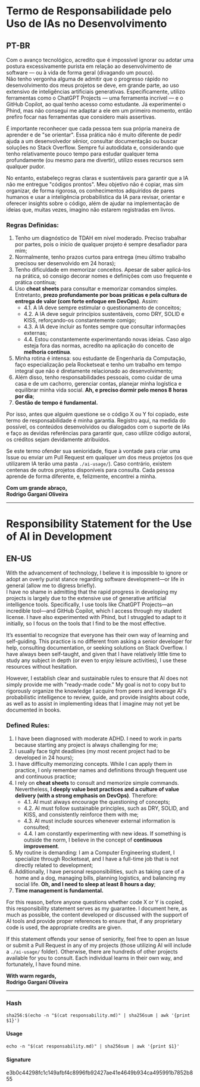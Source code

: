 # Termo de Responsabilidade pelo Uso de IAs no Desenvolvimento

## PT-BR

Com o avanço tecnológico, acredito que é impossível ignorar ou adotar uma postura excessivamente purista em relação ao desenvolvimento de software — ou à vida de forma geral (divagando um pouco).  
Não tenho vergonha alguma de admitir que o progresso rápido no desenvolvimento dos meus projetos se deve, em grande parte, ao uso extensivo de inteligências artificiais generativas. Especificamente, utilizo ferramentas como o ChatGPT Projects — uma ferramenta incrível — e o GitHub Copilot, ao qual tenho acesso como estudante. Já experimentei o Phind, mas não consegui me adaptar a ele em um primeiro momento, então prefiro focar nas ferramentas que considero mais assertivas.

É importante reconhecer que cada pessoa tem sua própria maneira de aprender e de "se orientar". Essa prática não é muito diferente de pedir ajuda a um desenvolvedor sênior, consultar documentação ou buscar soluções no Stack Overflow. Sempre fui autodidata e, considerando que tenho relativamente pouco tempo para estudar qualquer tema profundamente (ou mesmo para me divertir), utilizo esses recursos sem qualquer pudor.

No entanto, estabeleço regras claras e sustentáveis para garantir que a IA não me entregue "códigos prontos". Meu objetivo não é copiar, mas sim organizar, de forma rigorosa, os conhecimentos adquiridos de pares humanos e usar a inteligência probabilística da IA para revisar, orientar e oferecer insights sobre o código, além de ajudar na implementação de ideias que, muitas vezes, imagino não estarem registradas em livros.

### Regras Definidas:

1. Tenho um diagnóstico de TDAH em nível moderado. Preciso trabalhar por partes, pois o início de qualquer projeto é sempre desafiador para mim;
2. Normalmente, tenho prazos curtos para entrega (meu último trabalho precisou ser desenvolvido em 24 horas);
3. Tenho dificuldade em memorizar conceitos. Apesar de saber aplicá-los na prática, só consigo decorar nomes e definições com uso frequente e prática contínua;
4. Uso **cheat sheets** para consultar e memorizar comandos simples. Entretanto, **prezo profundamente por boas práticas e pela cultura de entrega de valor (com forte enfoque em DevOps)**. Assim:
   - 4.1. A IA deve sempre estimular o questionamento de conceitos;
   - 4.2. A IA deve seguir princípios sustentáveis, como DRY, SOLID e KISS, reforçando-os constantemente comigo;
   - 4.3. A IA deve incluir as fontes sempre que consultar informações externas;
   - 4.4. Estou constantemente experimentando novas ideias. Caso algo esteja fora das normas, acredito na aplicação do conceito de **melhoria contínua**.
5. Minha rotina é intensa: sou estudante de Engenharia da Computação, faço especialização pela Rocketseat e tenho um trabalho em tempo integral que não é diretamente relacionado ao desenvolvimento;
6. Além disso, tenho responsabilidades pessoais, como cuidar de uma casa e de um cachorro, gerenciar contas, planejar minha logística e equilibrar minha vida social. **Ah, e preciso dormir pelo menos 8 horas por dia**;
7. **Gestão de tempo é fundamental.**

Por isso, antes que alguém questione se o código X ou Y foi copiado, este termo de responsabilidade é minha garantia. Registro aqui, na medida do possível, os conteúdos desenvolvidos ou dialogados com o suporte de IAs e faço as devidas referências para garantir que, caso utilize código autoral, os créditos sejam devidamente atribuídos.

Se este termo ofender sua senioridade, fique à vontade para criar uma Issue ou enviar um Pull Request em qualquer um dos meus projetos (os que utilizarem IA terão uma pasta `./ai-usage/`). Caso contrário, existem centenas de outros projetos disponíveis para consulta. Cada pessoa aprende de forma diferente, e, felizmente, encontrei a minha.

**Com um grande abraço,  
Rodrigo Gargani Oliveira**

---

# Responsibility Statement for the Use of AI in Development

## EN-US

With the advancement of technology, I believe it is impossible to ignore or adopt an overly purist stance regarding software development—or life in general (allow me to digress briefly).  
I have no shame in admitting that the rapid progress in developing my projects is largely due to the extensive use of generative artificial intelligence tools. Specifically, I use tools like ChatGPT Projects—an incredible tool—and GitHub Copilot, which I access through my student license. I have also experimented with Phind, but I struggled to adapt to it initially, so I focus on the tools that I find to be the most effective.

It’s essential to recognize that everyone has their own way of learning and self-guiding. This practice is no different from asking a senior developer for help, consulting documentation, or seeking solutions on Stack Overflow. I have always been self-taught, and given that I have relatively little time to study any subject in depth (or even to enjoy leisure activities), I use these resources without hesitation.

However, I establish clear and sustainable rules to ensure that AI does not simply provide me with "ready-made code." My goal is not to copy but to rigorously organize the knowledge I acquire from peers and leverage AI's probabilistic intelligence to review, guide, and provide insights about code, as well as to assist in implementing ideas that I imagine may not yet be documented in books.

### Defined Rules:

1. I have been diagnosed with moderate ADHD. I need to work in parts because starting any project is always challenging for me;
2. I usually face tight deadlines (my most recent project had to be developed in 24 hours);
3. I have difficulty memorizing concepts. While I can apply them in practice, I only remember names and definitions through frequent use and continuous practice;
4. I rely on **cheat sheets** to consult and memorize simple commands. Nevertheless, **I deeply value best practices and a culture of value delivery (with a strong emphasis on DevOps)**. Therefore:
   - 4.1. AI must always encourage the questioning of concepts;
   - 4.2. AI must follow sustainable principles, such as DRY, SOLID, and KISS, and consistently reinforce them with me;
   - 4.3. AI must include sources whenever external information is consulted;
   - 4.4. I am constantly experimenting with new ideas. If something is outside the norm, I believe in the concept of **continuous improvement**.
5. My routine is demanding: I am a Computer Engineering student, I specialize through Rocketseat, and I have a full-time job that is not directly related to development;
6. Additionally, I have personal responsibilities, such as taking care of a home and a dog, managing bills, planning logistics, and balancing my social life. **Oh, and I need to sleep at least 8 hours a day**;
7. **Time management is fundamental.**

For this reason, before anyone questions whether code X or Y is copied, this responsibility statement serves as my guarantee. I document here, as much as possible, the content developed or discussed with the support of AI tools and provide proper references to ensure that, if any proprietary code is used, the appropriate credits are given.

If this statement offends your sense of seniority, feel free to open an Issue or submit a Pull Request in any of my projects (those utilizing AI will include a `./ai-usage/` folder). Otherwise, there are hundreds of other projects available for you to consult. Each individual learns in their own way, and fortunately, I have found mine.

**With warm regards,  
Rodrigo Gargani Oliveira**

---

### Hash

`sha256:$(echo -n "$(cat responsability.md)" | sha256sum | awk '{print $1}')`

#### Usage

`echo -n "$(cat responsability.md)" | sha256sum | awk '{print $1}'`

#### Signature

e3b0c44298fc1c149afbf4c8996fb92427ae41e4649b934ca495991b7852b855